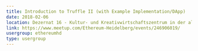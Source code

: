 ```yaml
---
title: Introduction to Truffle II (with Example Implementation/DApp)
date: 2018-02-06
location: Dezernat 16 - Kultur- und Kreativwirtschaftszentrum in der alten Feuerwache, Heidelberg
link: https://www.meetup.com/Ethereum-Heidelberg/events/246906019/
usergroup: ethereumhd
type: usergroup
---
```

